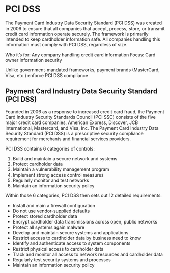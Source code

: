 # PCI DSS
The Payment Card Industry Data Security Standard (PCI DSS) was created in 2006 to ensure that all companies that accept, process, store, or transmit credit card information operate securely. The framework is primarily intended to keep cardholder information safe. All companies handling this information must comply with PCI DSS, regardless of size. 

Who it’s for: Any company handling credit card information
Focus: Card owner information security

Unlike government-mandated frameworks, payment brands (MasterCard, Visa, etc.) enforce PCI DSS compliance

## Payment Card Industry Data Security Standard (PCI DSS)
Founded in 2006 as a response to increased credit card fraud, the Payment Card Industry Security Standards Council (PCI SSC) consists of the five major credit card companies, American Express, Discover, JCB International, Mastercard, and Visa, Inc. The Payment Card Industry Data Security Standard (PCI DSS) is a prescriptive security compliance requirement for merchants and financial services providers.

PCI DSS contains 6 categories of controls:
1. Build and maintain a secure network and systems
2. Protect cardholder data
3. Maintain a vulnerability management program
4. Implement strong access control measures
5. Regularly monitor and test networks
6. Maintain an information security policy

Within those 6 categories, PCI DSS then sets out 12 detailed requirements:
- Install and main a firewall configuration
- Do not use vendor-supplied defaults
- Protect stored cardholder data
- Encrypt cardholder data transmissions across open, public networks
- Protect all systems again malware
- Develop and maintain secure systems and applications
- Restrict access to cardholder data by business need to know
- Identify and authenticate access to system components
- Restrict physical access to cardholder data
- Track and monitor all access to network resources and cardholder data
- Regularly test security systems and processes
- Maintain an information security policy

